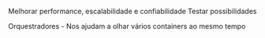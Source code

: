 Melhorar performance, escalabilidade e confiabilidade
Testar possibilidades

Orquestradores - Nos ajudam a olhar vários containers ao mesmo tempo
